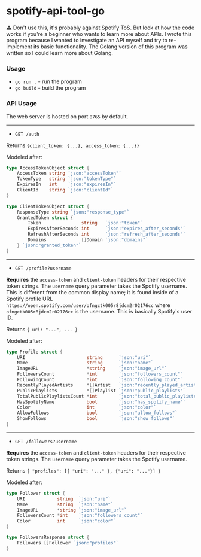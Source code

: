 # spotify-api-tool-go

⚠ Don't use this, it's probably against Spotify ToS. But look at how the code works if you're a beginner who wants to learn more about APIs. I wrote this program because I wanted to investigate an API myself and try to re-implement its basic functionality. The Golang version of this program was written so I could learn more about Golang.

### Usage

- `go run .` - run the program
- `go build` - build the program

### API Usage

The web server is hosted on port `8765` by default.

---
- `GET /auth`

Returns `{client_token: {...}, access_token: {...}}`

Modeled after:

```go
type AccessTokenObject struct {
	AccessToken string `json:"accessToken"`
	TokenType   string `json:"tokenType"`
	ExpiresIn   int    `json:"expiresIn"`
	ClientId    string `json:"clientId"`
}

type ClientTokenObject struct {
	ResponseType string `json:"response_type"`
	GrantedToken struct {
		Token               string   `json:"token"`
		ExpiresAfterSeconds int      `json:"expires_after_seconds"`
		RefreshAfterSeconds int      `json:"refresh_after_seconds"`
		Domains             []Domain `json:"domains"`
	} `json:"granted_token"`
}
```
---
- `GET /profile?username`

**Requires** the `access-token` and `client-token` headers for their respective token strings. The `username` query parameter takes the Spotify username. This is different from the common display name; it is found inside of a Spotify profile URL `https://open.spotify.com/user/ofngctk005r8jdcm2r02176cc` where `ofngctk005r8jdcm2r02176cc` is the username. This is basically Spotify's user ID.

Returns `{ uri: "...", ... }`

Modeled after:

```go
type Profile struct {
	URI                       string      `json:"uri"`
	Name                      string      `json:"name"`
	ImageURL                  *string     `json:"image_url"`
	FollowersCount            *int        `json:"followers_count"`
	FollowingCount            *int        `json:"following_count"`
	RecentlyPlayedArtists     *[]Artist   `json:"recently_played_artists"`
	PublicPlaylists           *[]Playlist `json:"public_playlists"`
	TotalPublicPlaylistsCount *int        `json:"total_public_playlists_count"`
	HasSpotifyName            bool        `json:"has_spotify_name"`
	Color                     int         `json:"color"`
	AllowFollows              bool        `json:"allow_follows"`
	ShowFollows               bool        `json:"show_follows"`
}
```
---
- `GET /followers?username`

**Requires** the `access-token` and `client-token` headers for their respective token strings. The `username` query parameter takes the Spotify username.

Returns `{ "profiles": [{ "uri": "..." }, {"uri": "..."}] }`

Modeled after:

```go
type Follower struct {
	URI            string  `json:"uri"`
	Name           string  `json:"name"`
	ImageURL       *string `json:"image_url"`
	FollowersCount *int    `json:"followers_count"`
	Color          int     `json:"color"`
}

type FollowersResponse struct {
	Followers []Follower `json:"profiles"`
}
```

